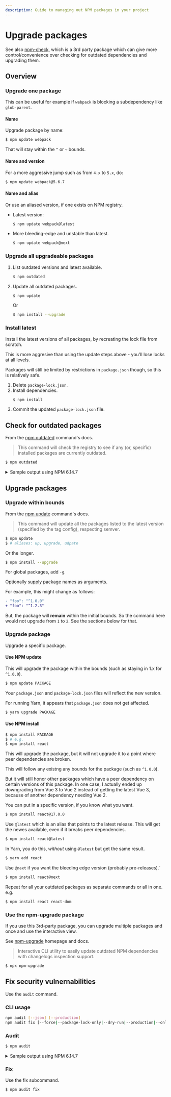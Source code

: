 ```yaml
---
description: Guide to managing out NPM packages in your project
---
```

# Upgrade packages


See also [npm-check][], which is a 3rd party package which can give more control/convenience over checking for outdated dependencies and upgrading them.

[npm-check]: https://michaelcurrin.github.io/dev-resources/resources/javascript/packages/npm-check/


## Overview

### Upgrade one package

This can be useful for example if `webpack` is blocking a subdependency like `glob-parent`.

#### Name

Upgrade package by name:

```sh
$ npm update webpack
```

That will stay within the `^` or `~` bounds.

#### Name and version

For a more aggressive jump such as from `4.x` to `5.x`, do:

```sh
$ npm update webpack@5.6.7
```

#### Name and alias

Or use an aliased version, if one exists on NPM registry.

- Latest version:
    ```sh
    $ npm update webpack@latest
    ```
- More bleeding-edge and unstable than latest.
    ```sh
    $ npm update webpack@next
    ```

### Upgrade all upgradeable packages

1. List outdated versions and latest available.
    ```sh
    $ npm outdated
    ```
1. Update all outdated packages.
    ```sh
    $ npm update
    ```
    Or
    ```sh
    $ npm install --upgrade
    ``` 

### Install latest

Install the latest versions of all packages, by recreating the lock file from scratch.

This is more aggresive than using the update steps above - you'll lose locks at all levels.

Packages will still be limited by restrictions in `package.json` though, so this is relatively safe.

1. Delete `package-lock.json`.
1. Install dependencies.
    ```sh
    $ npm install
    ```
1. Commit the updated `package-lock.json` file.


## Check for outdated packages

From the [npm outdated](https://docs.npmjs.com/cli/outdated) command's docs.

> This command will check the registry to see if any (or, specific) installed packages are currently outdated.

```sh
$ npm outdated
```

<details>
<summary>Sample output using NPM 6.14.7</summary>

```
Package             Current  Wanted  Latest  Location
eslint                6.8.0   6.8.0   7.7.0  preact-quickstart
jest                 24.9.0  24.9.0  26.4.0  preact-quickstart
jest-preset-preact    1.0.0   1.0.0   4.0.2  preact-quickstart
sirv-cli              1.0.3   1.0.3   1.0.6  preact-quickstart
```

</details>


## Upgrade packages

### Upgrade within bounds

From the [npm update](https://docs.npmjs.com/cli/update) command's docs.

> This command will update all the packages listed to the latest version (specified by the tag config), respecting semver.

```sh
$ npm update
$ # aliases: up, upgrade, udpate
```

Or the longer.

```sh
$ npm install --upgrade
```

For global packages, add `-g`.

Optionally supply package names as arguments.

For example, this might change as follows:

```diff
- "foo": "^1.0.0"
+ "foo": "^1.2.3"
```

But, the package will **remain** within the initial bounds. So the command here would not upgrade from `1` to `2`. See the sections below for that.

### Upgrade package

Upgrade a specific package.

#### Use NPM update

This will upgrade the package within the bounds (such as staying in 1.x for `^1.0.0`).

```sh
$ npm update PACKAGE
```

Your `package.json` and `package-lock.json` files will reflect the new version.

For running Yarn, it appears that `package.json` does not get affected.

```sh
$ yarn upgrade PACKAGE
```

#### Use NPM install

```sh
$ npm install PACKAGE
$ # e.g.
$ npm install react
```

This will upgrade the package, but it will not upgrade it to a point where peer dependencies are broken.

This will follow any existng any bounds for the package (such as `^1.0.0`). 

But it will still honor other packages which have a peer dependency on certain versions of this package. In one case, I actually ended up downgrading from Vue 3 to Vue 2 instead of getting the latest Vue 3, because of another dependency needing Vue 2.

You can put in a specific version, if you know what you want.

```sh
$ npm install react@17.0.0
```

Use `@latest` which is an alias that points to the latest release. This will get the newes available, even if it breaks peer dependencies.

```sh
$ npm install react@latest
```

In Yarn, you do this, _without_ using `@latest` but get the same result.

```sh
$ yarn add react
```

Use `@next` if you want the bleeding edge version (probably pre-releases).`

```sh
$ npm install react@next
```

Repeat for all your outdated packages as separate commands or all in one. e.g.

```sh
$ npm install react react-dom
```

### Use the npm-upgrade package

If you use this 3rd-party package, you can upgrade multiple packages and once and use the interactive view.

See [npm-upgrade](https://www.npmjs.com/package/npm-upgrade) homepage and docs.

> Interactive CLI utility to easily update outdated NPM dependencies with changelogs inspection support.

```sh
$ npx npm-upgrade
```


## Fix security vulnernabilities

Use the `audit` command.

### CLI usage

```sh
npm audit [--json] [--production]
npm audit fix [--force|--package-lock-only|--dry-run|--production|--only=(dev|prod)]
```

### Audit

```sh
$ npm audit
```

<details>
<summary>Sample output using NPM 6.14.7</summary>

```
                       === npm audit security report ===

┌──────────────────────────────────────────────────────────────────────────────┐
│                                Manual Review                                 │
│            Some vulnerabilities require your attention to resolve            │
│                                                                              │
│         Visit https://go.npm.me/audit-guide for additional guidance          │
└──────────────────────────────────────────────────────────────────────────────┘
┌───────────────┬──────────────────────────────────────────────────────────────┐
│ Moderate      │ Regular Expression Denial of Service                         │
├───────────────┼──────────────────────────────────────────────────────────────┤
│ Package       │ acorn                                                        │
├───────────────┼──────────────────────────────────────────────────────────────┤
│ Patched in    │ >=5.7.4 <6.0.0 || >=6.4.1 <7.0.0 || >=7.1.1                  │
├───────────────┼──────────────────────────────────────────────────────────────┤
│ Dependency of │ preact-cli [dev]                                             │
├───────────────┼──────────────────────────────────────────────────────────────┤
│ Path          │ preact-cli > fast-async > nodent-compiler > acorn            │
├───────────────┼──────────────────────────────────────────────────────────────┤
│ More info     │ https://npmjs.com/advisories/1488                            │
└───────────────┴──────────────────────────────────────────────────────────────┘
┌───────────────┬──────────────────────────────────────────────────────────────┐
│ High          │ Remote Code Execution                                        │
├───────────────┼──────────────────────────────────────────────────────────────┤
│ Package       │ serialize-javascript                                         │
├───────────────┼──────────────────────────────────────────────────────────────┤
│ Patched in    │ >=3.1.0                                                      │
├───────────────┼──────────────────────────────────────────────────────────────┤
│ Dependency of │ preact-cli [dev]                                             │
├───────────────┼──────────────────────────────────────────────────────────────┤
│ Path          │ preact-cli > copy-webpack-plugin > serialize-javascript      │
├───────────────┼──────────────────────────────────────────────────────────────┤
│ More info     │ https://npmjs.com/advisories/1548                            │
└───────────────┴──────────────────────────────────────────────────────────────┘
┌───────────────┬──────────────────────────────────────────────────────────────┐
│ High          │ Remote Code Execution                                        │
├───────────────┼──────────────────────────────────────────────────────────────┤
│ Package       │ serialize-javascript                                         │
├───────────────┼──────────────────────────────────────────────────────────────┤
│ Patched in    │ >=3.1.0                                                      │
├───────────────┼──────────────────────────────────────────────────────────────┤
│ Dependency of │ preact-cli [dev]                                             │
├───────────────┼──────────────────────────────────────────────────────────────┤
│ Path          │ preact-cli > workbox-webpack-plugin > workbox-build >        │
│               │ rollup-plugin-terser > serialize-javascript                  │
├───────────────┼──────────────────────────────────────────────────────────────┤
│ More info     │ https://npmjs.com/advisories/1548                            │
└───────────────┴──────────────────────────────────────────────────────────────┘
found 3 vulnerabilities (1 moderate, 2 high) in 1649 scanned packages
  3 vulnerabilities require manual review. See the full report for details.
```

</details>

### Fix

Use the fix subcommand.
    
```sh
$ npm audit fix
```
